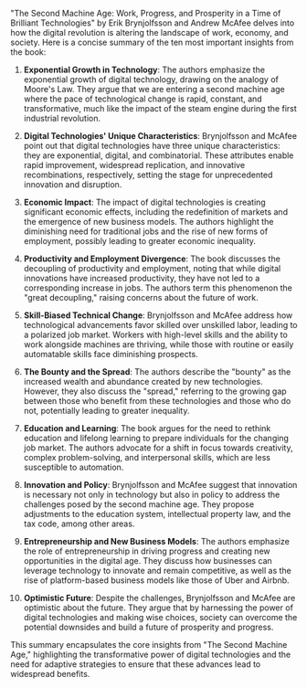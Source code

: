 "The Second Machine Age: Work, Progress, and Prosperity in a Time of Brilliant Technologies" by Erik Brynjolfsson and Andrew McAfee delves into how the digital revolution is altering the landscape of work, economy, and society. Here is a concise summary of the ten most important insights from the book:

1. **Exponential Growth in Technology**: The authors emphasize the exponential growth of digital technology, drawing on the analogy of Moore's Law. They argue that we are entering a second machine age where the pace of technological change is rapid, constant, and transformative, much like the impact of the steam engine during the first industrial revolution.

2. **Digital Technologies' Unique Characteristics**: Brynjolfsson and McAfee point out that digital technologies have three unique characteristics: they are exponential, digital, and combinatorial. These attributes enable rapid improvement, widespread replication, and innovative recombinations, respectively, setting the stage for unprecedented innovation and disruption.

3. **Economic Impact**: The impact of digital technologies is creating significant economic effects, including the redefinition of markets and the emergence of new business models. The authors highlight the diminishing need for traditional jobs and the rise of new forms of employment, possibly leading to greater economic inequality.

4. **Productivity and Employment Divergence**: The book discusses the decoupling of productivity and employment, noting that while digital innovations have increased productivity, they have not led to a corresponding increase in jobs. The authors term this phenomenon the "great decoupling," raising concerns about the future of work.

5. **Skill-Biased Technical Change**: Brynjolfsson and McAfee address how technological advancements favor skilled over unskilled labor, leading to a polarized job market. Workers with high-level skills and the ability to work alongside machines are thriving, while those with routine or easily automatable skills face diminishing prospects.

6. **The Bounty and the Spread**: The authors describe the "bounty" as the increased wealth and abundance created by new technologies. However, they also discuss the "spread," referring to the growing gap between those who benefit from these technologies and those who do not, potentially leading to greater inequality.

7. **Education and Learning**: The book argues for the need to rethink education and lifelong learning to prepare individuals for the changing job market. The authors advocate for a shift in focus towards creativity, complex problem-solving, and interpersonal skills, which are less susceptible to automation.

8. **Innovation and Policy**: Brynjolfsson and McAfee suggest that innovation is necessary not only in technology but also in policy to address the challenges posed by the second machine age. They propose adjustments to the education system, intellectual property law, and the tax code, among other areas.

9. **Entrepreneurship and New Business Models**: The authors emphasize the role of entrepreneurship in driving progress and creating new opportunities in the digital age. They discuss how businesses can leverage technology to innovate and remain competitive, as well as the rise of platform-based business models like those of Uber and Airbnb.

10. **Optimistic Future**: Despite the challenges, Brynjolfsson and McAfee are optimistic about the future. They argue that by harnessing the power of digital technologies and making wise choices, society can overcome the potential downsides and build a future of prosperity and progress.

This summary encapsulates the core insights from "The Second Machine Age," highlighting the transformative power of digital technologies and the need for adaptive strategies to ensure that these advances lead to widespread benefits.